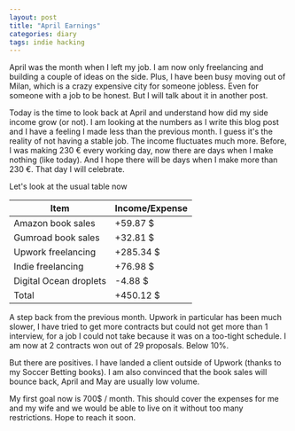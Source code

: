 ```yaml
---
layout: post
title: "April Earnings"
categories: diary
tags: indie hacking
---
```


April was the month when I left my job. I am now only freelancing and building a couple of ideas on the side. Plus, I have been busy moving out of Milan, which is a crazy expensive city for someone jobless. Even for someone with a job to be honest. But I will talk about it in another post.

Today is the time to look back at April and understand how did my side income grow (or not). I am looking at the numbers as I write this blog post and I have a feeling I made less than the previous month. I guess it's the reality of not having a stable job. The income fluctuates much more. Before, I was making 230 € every working day, now there are days when I make nothing (like today). And I hope there will be days when I make more than 230 €. That day I will celebrate.

Let's look at the usual table now

| Item                   | Income/Expense |
| ---------------------- | -------------- |
| Amazon book sales      | +59.87 $       |
| Gumroad book sales     | +32.81 $       |
| Upwork freelancing     | +285.34 $      |
| Indie freelancing      | +76.98 $       |
| Digital Ocean droplets | -4.88 $        |
| Total                  | +450.12 $      |

A step back from the previous month. Upwork in particular has been much slower, I have tried to get more contracts but could not get more than 1 interview, for a job I could not take because it was on a too-tight schedule. I am now at 2 contracts won out of 29 proposals. Below 10%.

But there are positives. I have landed a client outside of Upwork (thanks to my Soccer Betting books). I am also convinced that the book sales will bounce back, April and May are usually low volume.

My first goal now is 700$ / month. This should cover the expenses for me and my wife and we would be able to live on it without too many restrictions. Hope to reach it soon.
